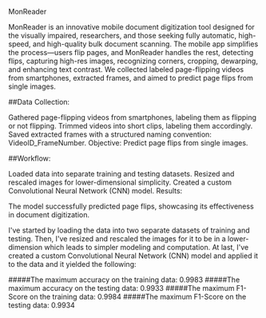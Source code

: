 MonReader

MonReader is an innovative mobile document digitization tool designed for the visually impaired, researchers, and those seeking fully automatic, high-speed, and high-quality bulk document scanning. The mobile app simplifies the process—users flip pages, and MonReader handles the rest, detecting flips, capturing high-res images, recognizing corners, cropping, dewarping, and enhancing text contrast. We collected labeled page-flipping videos from smartphones, extracted frames, and aimed to predict page flips from single images.

##Data Collection:

Gathered page-flipping videos from smartphones, labeling them as flipping or not flipping.
Trimmed videos into short clips, labeling them accordingly.
Saved extracted frames with a structured naming convention: VideoID_FrameNumber.
Objective:
Predict page flips from single images.

##Workflow:

Loaded data into separate training and testing datasets.
Resized and rescaled images for lower-dimensional simplicity.
Created a custom Convolutional Neural Network (CNN) model.
Results:

The model successfully predicted page flips, showcasing its effectiveness in document digitization.

I've started by loading the data into two separate datasets of training and testing. Then, I've resized and rescaled the images for it to be in a lower-dimension which leads to simpler modeling and computation. At last, I've created a custom Convolutional Neural Network (CNN) model and applied it to the data and it yielded the following:

#####The maximum accuracy on the training data: 0.9983
#####The maximum accuracy on the testing data: 0.9933
#####The maximum F1-Score on the training data: 0.9984
#####The maximum F1-Score on the testing data: 0.9934
